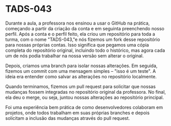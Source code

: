 # TADS-043
Durante a aula, a professora nos ensinou a usar o GitHub na prática, começando a partir da criação da conta e em seguinta preenchendo nosso perfil. Após a conta e o perfil feito, ela criou um repositório para toda a turma, com o nome "TADS-043,"e nós fizemos um fork desse repositório para nossas próprias contas. Isso significa que pegamos uma cópia completa do repositório original, incluindo todo o histórico, mas agora cada um de nós podia trabalhar na nossa versão sem alterar o original.

Depois, criamos uma branch para isolar nossas alterações. Em seguida, fizemos um commit com uma mensagem simples – "isso é um teste". A ideia era entender como salvar as alterações no repositório localmente.

Quando terminamos, fizemos um pull request para solicitar que nossas mudanças fossem integradas no repositório original da professora. No final, ela deu o merge, ou seja, juntou nossas alterações ao repositório principal.

Foi uma experiência bem prática de como desenvolvedores colaboram em projetos, onde todos trabalham em suas próprias branches e depois solicitam a inclusão das mudanças através do pull request.
